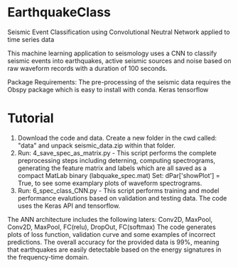 # EarthquakeClass
Seismic Event Classification using Convolutional Neutral Network applied to time series data

This machine learning application to seismology uses a CNN to classify seismic events into earthquakes, active seismic sources and noise based on raw waveform records with a duration of 100 seconds.

Package Requirements:
The pre-processing of the seismic data requires the Obspy package which is easy to install with conda.
Keras
tensorflow

# Tutorial
1) Download the code and data. Create a new folder in the cwd called: "data" and unpack seismic_data.zip within that folder.
2) Run: 4_save_spec_as_matrix.py - This script performs the complete preprocessing steps including deterning, computing spectrograms, generating the feature matrix and labels which are all saved as a compact MatLab binary (labquake_spec.mat)
Set: dPar['showPlot'] = True, to see some examplary plots of waveform spectrograms.
4) Run: 6_spec_class_CNN.py - This script performs training and model performance evalutions based on validation and testing data. The code uses the Keras API and tensorflow. 
 
The ANN architecture includes the following laters: Conv2D, MaxPool, Conv2D, MaxPool, FC(relu), DropOut, FC(softmax)
The code generates plots of loss function, validation curve and some examples of incorrect predictions.
The overall accuracy for the provided data is 99%, meaning that earthquakes are easily detectable based on the energy signatures in the frequency-time domain.
